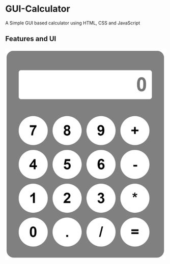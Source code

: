 # GUI-Calculator

A Simple GUI based calculator using HTML, CSS and JavaScript

## Features and UI

<img src="UI.PNG">
